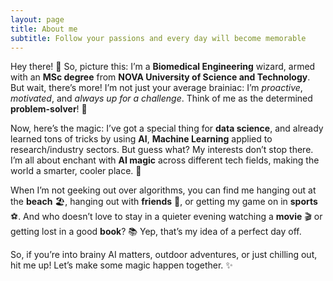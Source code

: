 ```yaml
---
layout: page
title: About me
subtitle: Follow your passions and every day will become memorable
---
```



Hey there! 🎉 So, picture this: I’m a **Biomedical Engineering** wizard, armed with an **MSc degree** from **NOVA University of Science and Technology**. But wait, there’s more! I’m not just your average brainiac: I’m *proactive*, *motivated*, and *always up for a challenge*. Think of me as the determined **problem-solver**! 💪

Now, here’s the magic: I’ve got a special thing for **data science**, and already learned tons of tricks by using **AI**, **Machine Learning** applied to research/industry sectors. But guess what? My interests don’t stop there. I’m all about enchant with **AI magic** across different tech fields, making the world a smarter, cooler place. 🌟

When I’m not geeking out over algorithms, you can find me hanging out at the **beach** 🏖️, hanging out with **friends** 🥳, or getting my game on in **sports** ⚽. And who doesn’t love to stay in a quieter evening watching a **movie** 🎬 or getting lost in a good **book**? 📚 Yep, that’s my idea of a perfect day off.

So, if you’re into brainy AI matters, outdoor adventures, or just chilling out, hit me up! Let’s make some magic happen together. ✨
